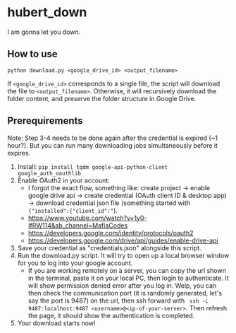 # hubert_down

I am gonna let you down.

## How to use
```
python download.py <google_drive_id> <output_filename>
```

If `<google_drive_id>` corresponds to a single file, the script will download the file to `<output_filename>`. Otherwise, it will recursively download the folder content, and preserve the folder structure in Google Drive.

## Prerequirements
Note: Step 3-4 needs to be done again after the credential is expired (~1 hour?). But you can run many downloading jobs simultaneously before it expires.

1. Install: `pip install tqdm google-api-python-client google_auth_oauthlib` 
2. Enable OAuth2 in your account: 
    - I forgot the exact flow, something like: create project -> enable google drive api -> create credential (OAuth client ID & desktop app) -> download credential json file (something started with `{"installed":{"client_id":"`).
    - https://www.youtube.com/watch?v=1y0-IfRW114&ab_channel=MafiaCodes
    - https://developers.google.com/identity/protocols/oauth2
    - https://developers.google.com/drive/api/guides/enable-drive-api
3. Save your credential as "credentials.json" alongside this script.
4. Run the download.py script. It will try to open up a local browser window for you to log into your google account.
    - If you are working remotely on a server, you can copy the url shown in the terminal, paste it on your local PC, then login to authenticate. It will show permission denied error after you log in. Welp, you can then check the communication port (it is randomly generated, let's say the port is 9487) on the url, then ssh forward with ` ssh -L 9487:localhost:9487 <username>@<ip-of-your-server>`. Then refresh the page, it should show the authentication is completed.
5. Your download starts now!


